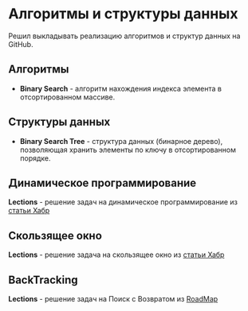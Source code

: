 # Алгоритмы и структуры данных
Решил выкладывать реализацию алгоритмов и структур данных на GitHub.

## Алгоритмы
* **Binary Search** - алгоритм нахождения индекса элемента в отсортированном массиве. 

## Структуры данных
 * **Binary Search Tree** - структура данных (бинарное дерево), позволяющая хранить элементы по ключу в отсортированном порядке. 

## Динамическое программирование 
**Lections** - решение задач на динамическое программирование из [статьи Хабр](https://habr.com/en/articles/113108/)

## Скользящее окно
**Lections** - решение задача на скользящее окно из [статьи Хабр](https://habr.com/en/articles/347378/)

## BackTracking 
**Lections** - решение задач на Поиск с Возвратом из [RoadMap](https://neetcode.io/roadmap)
